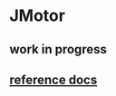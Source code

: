 <!-- {#mainpage}-->

# JMotor

## work in progress

## [reference docs](https://joshua-8.github.io/JMotor/hierarchy.html)
